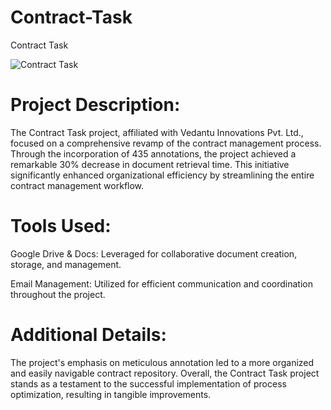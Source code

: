 # Contract-Task
Contract Task

![Contract Task](https://github.com/Khushbooo123/Contract-Task/assets/52238176/065d1662-9eb1-4188-9fbf-3006f17f74cc)

# Project Description:

The Contract Task project, affiliated with Vedantu Innovations Pvt. Ltd., focused on a comprehensive revamp of the contract management process. Through the incorporation of 435 annotations, the project achieved a remarkable 30% decrease in document retrieval time. This initiative significantly enhanced organizational efficiency by streamlining the entire contract management workflow.

# Tools Used:

Google Drive & Docs: Leveraged for collaborative document creation, storage, and management.

Email Management: Utilized for efficient communication and coordination throughout the project.

# Additional Details:

The project's emphasis on meticulous annotation led to a more organized and easily navigable contract repository.
Overall, the Contract Task project stands as a testament to the successful implementation of process optimization, resulting in tangible improvements.
